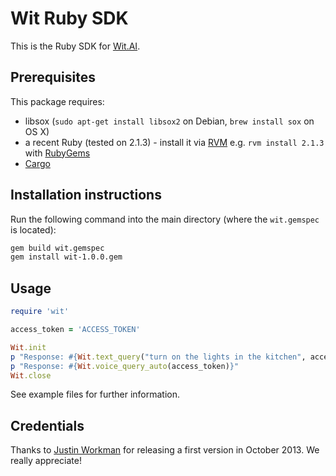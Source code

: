 # Wit Ruby SDK

This is the Ruby SDK for [Wit.AI](http://wit.ai).

## Prerequisites

This package requires:

* libsox (`sudo apt-get install libsox2` on Debian, `brew install sox` on OS X)
* a recent Ruby (tested on 2.1.3) - install it via [RVM](http://rvm.io) e.g. `rvm install 2.1.3` with [RubyGems](http://rubygems.org)
* [Cargo](http://crates.io/)

## Installation instructions

Run the following command into the main directory (where the `wit.gemspec` is located):

```bash
gem build wit.gemspec
gem install wit-1.0.0.gem
```

## Usage

```ruby
require 'wit'

access_token = 'ACCESS_TOKEN'

Wit.init
p "Response: #{Wit.text_query("turn on the lights in the kitchen", access_token)}"
p "Response: #{Wit.voice_query_auto(access_token)}"
Wit.close
```

See example files for further information.

## Credentials

Thanks to [Justin Workman](http://github.com/xtagon) for releasing a first version in October 2013. We really appreciate!

